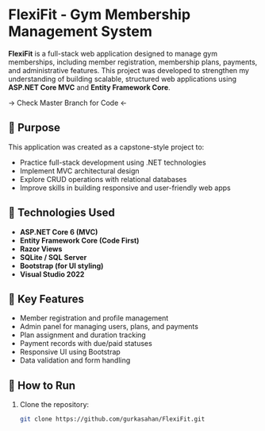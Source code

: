 # FlexiFit - Gym Membership Management System

**FlexiFit** is a full-stack web application designed to manage gym memberships, including member registration, membership plans, payments, and administrative features. This project was developed to strengthen my understanding of building scalable, structured web applications using **ASP.NET Core MVC** and **Entity Framework Core**. 

-> Check Master Branch for Code <-

## 🧠 Purpose

This application was created as a capstone-style project to:

- Practice full-stack development using .NET technologies
- Implement MVC architectural design
- Explore CRUD operations with relational databases
- Improve skills in building responsive and user-friendly web apps

## 🔧 Technologies Used

- **ASP.NET Core 6 (MVC)**
- **Entity Framework Core (Code First)**
- **Razor Views**
- **SQLite / SQL Server**
- **Bootstrap (for UI styling)**
- **Visual Studio 2022**

## 📂 Key Features

- Member registration and profile management
- Admin panel for managing users, plans, and payments
- Plan assignment and duration tracking
- Payment records with due/paid statuses
- Responsive UI using Bootstrap
- Data validation and form handling

## 🚀 How to Run

1. Clone the repository:
   ```bash
   git clone https://github.com/gurkasahan/FlexiFit.git


